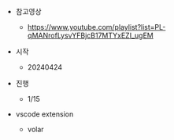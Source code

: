 - 참고영상

  - https://www.youtube.com/playlist?list=PL-qMANrofLysvYFBjcB17MTYxEZI_ugEM

- 시작
  - 20240424
- 진행

  - 1/15

- vscode extension
  - volar

